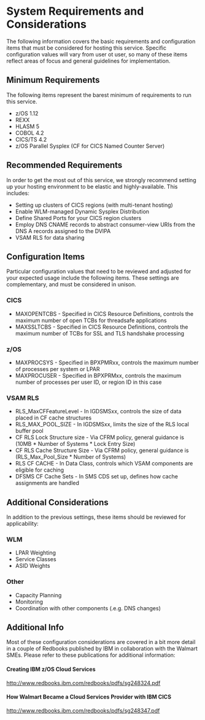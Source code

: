 # System Requirements and Considerations

The following information covers the basic requirements and configuration items that must be considered for hosting this service. Specific configuration values will vary from user ot user, so many of these items reflect areas of focus and general guidelines for implementation.

## Minimum Requirements

The following items represent the barest minimum of requirements to run this service.

- z/OS 1.12
- REXX
- HLASM 5
- COBOL 4.2
- CICS/TS 4.2
- z/OS Parallel Sysplex (CF for CICS Named Counter Server)

## Recommended Requirements

In order to get the most out of this service, we strongly recommend setting up your hosting environment to be elastic and highly-available. This includes:

- Setting up clusters of CICS regions (with multi-tenant hosting)
- Enable WLM-managed Dynamic Sysplex Distribution
- Define Shared Ports for your CICS region clusters
- Employ DNS CNAME records to abstract consumer-view URIs from the DNS A records assigned to the DVIPA
- VSAM RLS for data sharing

## Configuration Items

Particular configuration values that need to be reviewed and adjusted for your expected usage include the following items. These settings are complementary, and must be considered in unison.

### CICS

- MAXOPENTCBS - Specified in CICS Resource Definitions, controls the maximum number of open TCBs for threadsafe applications
- MAXSSLTCBS - Specified in CICS Resource Definitions, controls the maximum number of TCBs for SSL and TLS handshake processing

### z/OS

- MAXPROCSYS - Specified in BPXPMRxx, controls the maximum number of processes per system or LPAR
- MAXPROCUSER - Specified in BPXPRMxx, controls the maximum number of processes per user ID, or region ID in this case

### VSAM RLS

- RLS_MaxCFFeatureLevel - In IGDSMSxx, controls the size of data placed in CF cache structures
- RLS_MAX_POOL_SIZE - In IGDSMSxx, limits the size of the RLS local buffer pool
- CF RLS Lock Structure size - Via CFRM policy, general guidance is (10MB * Number of Systems * Lock Entry Size)
- CF RLS Cache Structure Size - Via CFRM policy, general guidance is (RLS_Max_Pool_Size * Number of Systems)
- RLS CF CACHE - In Data Class, controls which VSAM components are eligible for caching
- DFSMS CF Cache Sets - In SMS CDS set up, defines how cache assignments are handled

## Additional Considerations

In addition to the previous settings, these items should be reviewed for applicability:

### WLM
- LPAR Weighting
- Service Classes
- ASID Weights

### Other
- Capacity Planning
- Monitoring
- Coordination with other components (.e.g. DNS changes)


## Additional Info

Most of these configuration considerations are covered in a bit more detail in a couple of Redbooks published by IBM in collaboration with the Walmart SMEs. Please refer to these publications for additional information:

#### Creating IBM z/OS Cloud Services
http://www.redbooks.ibm.com/redbooks/pdfs/sg248324.pdf

#### How Walmart Became a Cloud Services Provider with IBM CICS 
http://www.redbooks.ibm.com/redbooks/pdfs/sg248347.pdf
